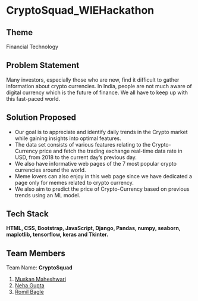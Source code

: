 # CryptoSquad_WIEHackathon

## Theme
Financial Technology

## Problem Statement
Many investors, especially those who are new, find it difficult to gather information about crypto currencies. In India, people are not much aware of digital currency which is the future of finance. We all have to keep up with this fast-paced world.

## Solution Proposed
<ul>
  <li>Our goal is to appreciate and identify daily trends in the Crypto market while gaining insights into optimal features.</li>
  <li>The data set consists of various features relating to the Crypto-Currency price and fetch the trading exchange real-time data rate in USD, from 2018 to the current day’s previous day.</li>
  <li>We also have informative web pages of the 7 most popular crypto currencies around the world.</li>
  <li>Meme lovers can also enjoy in this web page since we have dedicated a page only for memes related to crypto currency.</li>
  <li>We also aim to predict the price of Crypto-Currency based on previous trends using an ML model.</li>
</ul>

## Tech Stack
<b>HTML, CSS, Bootstrap, JavaScript, Django, Pandas, numpy, seaborn, maplotlib, tensorflow, keras and Tkinter.</b>

## Team Members
Team Name: <b>CryptoSquad</b>
1. [Muskan Maheshwari](https://github.com/Muskan02)
2. [Neha Gupta](https://github.com/neha-netizen)
3. [Romil Bagle](https://github.com/theviperrr)
